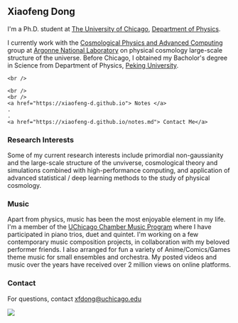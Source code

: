 ## Xiaofeng Dong

I'm a Ph.D. student at [The University of Chicago](https://www.uchicago.edu/), [Department of Physics](https://physics.uchicago.edu/).

I currently work with the [Cosmological Physics and Advanced Computing](https://cpac.hep.anl.gov/) group at [Argonne National Laboratory](https://www.anl.gov/) on physical cosmology large-scale structure of the universe. Before Chicago, I obtained my Bacholor's degree in Science from Department of Physics, [Peking University](http://english.phy.pku.edu.cn/).


  <p align="center">

    <br />
 
    <br />
    <br />
    <a href="https://xiaofeng-d.github.io"> Notes </a>
    .
    .
    <a href="https://xiaofeng-d.github.io/notes.md"> Contact Me</a>
  </p>
</div>


### Research Interests
Some of my current research interests include primordial non-gaussianity and the large-scale structure of the unviverse, cosmological theory and simulations combined with high-performance computing, and application of advanced statistical / deep learning methods to the study of physical cosmology.



### Music 

Apart from physics, music has been the most enjoyable element in my life. I'm a member of the [UChicago Chamber Music Program](https://music.uchicago.edu/performance-opportunities/instrumental/chamber-music) where I have participated in piano trios, duet and quintet.  I'm working on a few contemporary music composition projects, in collaboration with my beloved performer friends.  I also arranged for fun a variety of Anime/Comics/Games theme music for small ensembles and orchestra. My posted videos and music over the years have received over 2 million views on online platforms.


### Contact

For questions, contact xfdong@uchicago.edu

<a href="https://hits.seeyoufarm.com"><img src="https://hits.seeyoufarm.com/api/count/incr/badge.svg?url=https%3A%2F%2Fgithub.com%2Fxiaofeng-d%2Fxiaofeng-d.github.io%2Fblob%2Fmain%2Findex.md&count_bg=%2379C83D&title_bg=%23555555&icon=&icon_color=%23E7E7E7&title=Visitors+Count&edge_flat=false"/></a>
